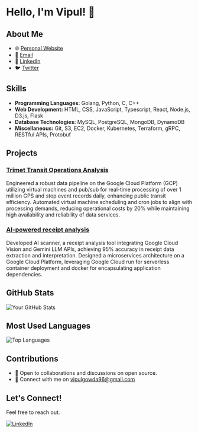 # Hello, I'm Vipul! 👋

## About Me


- 🌐 [Personal Website](https://vipulgowda.github.io/)
- 📧 [Email](mailto:vipulgowda96@gmail.com)
- 💼 [LinkedIn](https://www.linkedin.com/in/vipul-gowda/)
- 🐦 [Twitter](https://twitter.com/Vipulpgowda)

## Skills
- **Programming Languages:** Golang, Python, C, C++
- **Web Development:** HTML, CSS, JavaScript, Typescript, React, Node.js, D3.js, Flask
- **Database Technologies:** MySQL, PostgreSQL, MongoDB, DynamoDB
- **Miscellaneous:** Git, S3, EC2, Docker, Kubernetes, Terraform, gRPC, RESTful APIs, Protobuf

## Projects
### [Trimet Transit Operations Analysis ](https://github.com/vipulgowda/Data-Engineering)
Engineered a robust data pipeline on the Google Cloud Platform (GCP) utilizing virtual machines and pub/sub for
real-time processing of over 1 million GPS and stop event records daily, enhancing public transit efficiency.
Automated virtual machine scheduling and cron jobs to align with processing demands, reducing operational costs
by 20% while maintaining high availability and reliability of data services.

### [AI-powered receipt analysis](https://final-453j6mi67a-uw.a.run.app/)
Developed AI scanner, a receipt analysis tool integrating Google Cloud Vision and Gemini LLM APIs, achieving 95%
accuracy in receipt data extraction and interpretation.
Designed a microservices architecture on a Google Cloud Platform, leveraging Google Cloud run for serverless container
deployment and docker for encapsulating application dependencies.


## GitHub Stats
![Your GitHub Stats](https://github-readme-stats.vercel.app/api?username=vipulgowda&show_icons=true&count_private=true&hide=contribs,prs)

## Most Used Languages
![Top Languages](https://github-readme-stats.vercel.app/api/top-langs/?username=vipulgowda&layout=compact)

## Contributions
- 💬 Open to collaborations and discussions on open source.
- 🤝 Connect with me on vipulgowda96@gmail.com

<!--## Gists
- [Gist 1](link-to-gist-1) - Short description.
- [Gist 2](link-to-gist-2) - Short description.

## Open Source Contributions
- [Contribution 1](link-to-contribution-1) - Project and contribution details.
- [Contribution 2](link-to-contribution-2) - Project and contribution details.-->

## Let's Connect!
Feel free to reach out.

[![LinkedIn](https://img.shields.io/badge/LinkedIn-Vipul-blue?style=flat&logo=linkedin)](https://www.linkedin.com/in/vipul-gowda/)
